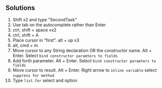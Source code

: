 ## Solutions

1. Shift x2 and type "SecondTask"
2. Use tab on the autocomplete rather than Enter
3. ctrl, shift + space «x2
4. ctrl, shift + A
5. Place cursor in "first". alt + up x3
6. alt, cmd + m
7. Move cursor to any String declaration OR the constructor name. Alt + Enter.
Select `bind constructor paramters to fields`
8. Add forth parameter. Alt + Enter. Select `bind constructor paramters to fields`
9. Move cursor to result. Alt + Enter. Right arrow to `inline variable` select `suppress for method`
10. Type `list.for` select and option